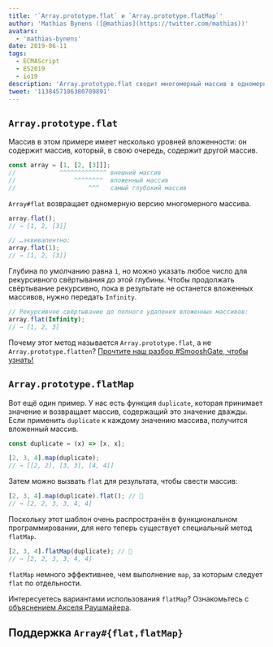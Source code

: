 ```yaml
---
title: '`Array.prototype.flat` и `Array.prototype.flatMap`'
author: 'Mathias Bynens ([@mathias](https://twitter.com/mathias))'
avatars:
  - 'mathias-bynens'
date: 2019-06-11
tags:
  - ECMAScript
  - ES2019
  - io19
description: 'Array.prototype.flat сводит многомерный массив в одномерный до указанной глубины. Array.prototype.flatMap эквивалентно применению map, за которым следует flat.'
tweet: '1138457106380709891'
---
```

## `Array.prototype.flat`

Массив в этом примере имеет несколько уровней вложенности: он содержит массив, который, в свою очередь, содержит другой массив.

```js
const array = [1, [2, [3]]];
//            ^^^^^^^^^^^^^ внешний массив
//                ^^^^^^^^  вложенный массив
//                    ^^^   самый глубокий массив
```

`Array#flat` возвращает одномерную версию многомерного массива.

```js
array.flat();
// → [1, 2, [3]]

// …эквивалентно:
array.flat(1);
// → [1, 2, [3]]
```

Глубина по умолчанию равна `1`, но можно указать любое число для рекурсивного свёртывания до этой глубины. Чтобы продолжать свёртывание рекурсивно, пока в результате не останется вложенных массивов, нужно передать `Infinity`.

```js
// Рекурсивное свёртывание до полного удаления вложенных массивов:
array.flat(Infinity);
// → [1, 2, 3]
```

Почему этот метод называется `Array.prototype.flat`, а не `Array.prototype.flatten`? [Прочтите наш разбор #SmooshGate, чтобы узнать!](https://developers.google.com/web/updates/2018/03/smooshgate)

## `Array.prototype.flatMap`

Вот ещё один пример. У нас есть функция `duplicate`, которая принимает значение и возвращает массив, содержащий это значение дважды. Если применить `duplicate` к каждому значению массива, получится вложенный массив.

```js
const duplicate = (x) => [x, x];

[2, 3, 4].map(duplicate);
// → [[2, 2], [3, 3], [4, 4]]
```

Затем можно вызвать `flat` для результата, чтобы свести массив:

```js
[2, 3, 4].map(duplicate).flat(); // 🐌
// → [2, 2, 3, 3, 4, 4]
```

Поскольку этот шаблон очень распространён в функциональном программировании, для него теперь существует специальный метод `flatMap`.

```js
[2, 3, 4].flatMap(duplicate); // 🚀
// → [2, 2, 3, 3, 4, 4]
```

`flatMap` немного эффективнее, чем выполнение `map`, за которым следует `flat` по отдельности.

Интересуетесь вариантами использования `flatMap`? Ознакомьтесь с [объяснением Акселя Раушмайера](https://exploringjs.com/impatient-js/ch_arrays.html#flatmap-mapping-to-zero-or-more-values).

## Поддержка `Array#{flat,flatMap}`

<feature-support chrome="69 /blog/v8-release-69#javascript-language-features"
                 firefox="62"
                 safari="12"
                 nodejs="11"
                 babel="yes https://github.com/zloirock/core-js#ecmascript-array"></feature-support>

